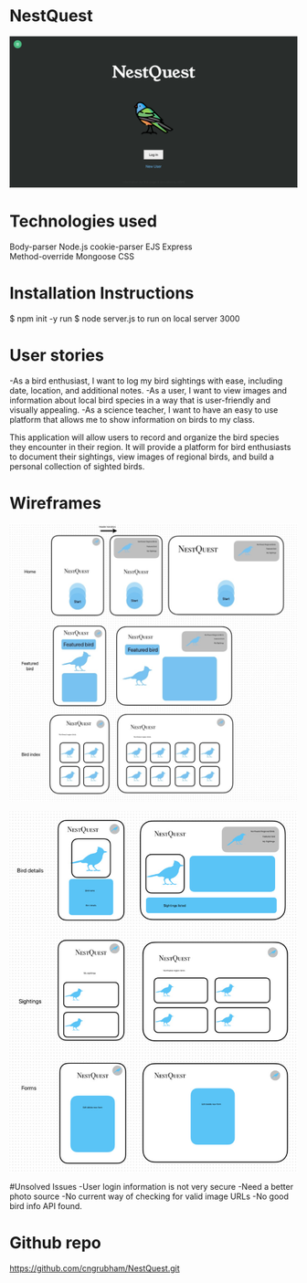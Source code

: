 # NestQuest

![Home page](/public/assets/imgs/nestquesthome.png)

# Technologies used

Body-parser
Node.js
cookie-parser
EJS
Express  
Method-override
Mongoose
CSS

# Installation Instructions

$ npm init -y
run $ node server.js to run on local server 3000

# User stories

-As a bird enthusiast, I want to log my bird sightings with ease, including date, location, and additional notes.
-As a user, I want to view images and information about local bird species in a way that is user-friendly and visually appealing.
-As a science teacher, I want to have an easy to use platform that allows me to show information on birds to my class.

This application will allow users to record and organize the bird species they encounter in their region. It will provide a platform for bird enthusiasts to document their sightings, view images of regional birds, and build a personal collection of sighted birds.

# Wireframes

![Wireframes 1](/public/assets/imgs/wireframe1.png)

![Wireframes 2](/public/assets/imgs/wireframe2.jpeg)

#Unsolved Issues
-User login information is not very secure
-Need a better photo source
-No current way of checking for valid image URLs
-No good bird info API found.

# Github repo

https://github.com/cngrubham/NestQuest.git
